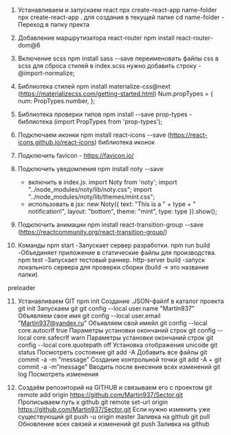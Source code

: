 1. Устанавливаем и запускаем react
   npx create-react-app name-folder
   npx create-react-app . для создания в текущей папке
   cd name-folder - Переход в папку пректа

2. Добавление маршрутизатора react-router
   npm install react-router-dom@6

3. Включение scss
   npm install sass --save
   переименовать файлы css в scss
   для сброса стилей в index.scss нужно добавить строку - @import-normalize;

4. Библиотека стилей
   npm install materialize-css@next
   (https://materializecss.com/getting-started.html)
   Num.propTypes = {
   num: PropTypes.number,
   };

5. Библиотека проверки типов
   npm install --save prop-types - библиотека
   (import PropTypes from 'prop-types');

6. Подключаем иконки
   npm install react-icons --save
   (https://react-icons.github.io/react-icons) библиотека иконок

7. Подключить favicon - https://favicon.io/

8. Подключить уведомления
   npm install noty --save

   - включить в index.js:
     import Noty from 'noty';
     import "../node_modules/noty/lib/noty.css";
     import "../node_modules/noty/lib/themes/mint.css";
   - использовать в jsx:
     new Noty({ text: "This is a " + type + " notification!", layout: "bottom", theme: "mint", type: type }).show();

9. Подключить анимации
   npm install react-transition-group --save
   (https://reactcommunity.org/react-transition-group/)

10. Команды
    npm start -Запускает сервер разработки.
    npm run build -Объединяет приложение в статические файлы для производства.
    npm test -Запускает тестовый раннер.
    http-server build -запуск локального сервера для проверки сборки (build -> это название папки)

<!-- npm i react-placeholder-loading --save -->
<!-- https://reactjsexample.com/a-simple-react-component-to-create-loading-placeholders-without-write-any-svg-line/ -->

<!-- https://loading.io/css/ --> preloader

11. Устанавливаем GIT
    npm init Создание .JSON-файлf в каталог проекта
    git init Запускаем git
    git config --local user.name "Martin937" Объявляем свое имя
    git config --local user.email "Martin937@yandex.ru" Объявляем свой имейл
    git config --local core.autocrlf true Параметры установки окончаний строк
    git config --local core.safecrlf warn Параметры установки окончаний строк
    git config --local core.quotepath off Установка отображения unicode
    git status Посмотреть состояние
    git add -A Добавить все файлы
    git commit -a -m ”message” Создание контрольной точки
    git add -A + git commit -a -m”message” Вводить после внесения всех изменений
    git log Посмотреть изменения

12. Создаём репозиторий на GITHUB и связываем его с проектом
    git remote add origin https://github.com/Martin937/Sector.git Прописываем путь к github
    git remote set-url origin https://github.com/Martin937/Sector.git Если нужно изменить уже существующий
    git push -u origin master Заливка на github
    git pull Обновление всех связей и изменений
    git push Заливка на github
